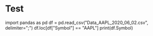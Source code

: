 # Test
import pandas as pd
df = pd.read_csv("Data_AAPL_2020_06_02.csv", delimiter=";")
df.loc[df["Symbol"] == "AAPL"]
print(df.Symbol)

